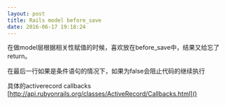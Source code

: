 ```yaml
---
layout: post
title: Rails model before_save
date: 2016-06-17 19:18:24
---
```


在做model层根据相关性赋值的时候，喜欢放在before_save中，结果又给忘了return。

在最后一行如果是条件语句的情况下，如果为false会阻止代码的继续执行

具体的activerecord callbacks
[http://api.rubyonrails.org/classes/ActiveRecord/Callbacks.html]()

